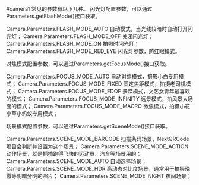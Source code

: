 #camera1
常见的参数有以下几种。
闪光灯配置参数，可以通过Parameters.getFlashMode()接口获取。

Camera.Parameters.FLASH_MODE_AUTO 自动模式，当光线较暗时自动打开闪光灯；
Camera.Parameters.FLASH_MODE_OFF 关闭闪光灯；
Camera.Parameters.FLASH_MODE_ON 拍照时闪光灯；
Camera.Parameters.FLASH_MODE_RED_EYE 闪光灯参数，防红眼模式。

对焦模式配置参数，可以通过Parameters.getFocusMode()接口获取。

Camera.Parameters.FOCUS_MODE_AUTO 自动对焦模式，摄影小白专用模式；
Camera.Parameters.FOCUS_MODE_FIXED 固定焦距模式，拍摄老司机模式；
Camera.Parameters.FOCUS_MODE_EDOF 景深模式，文艺女青年最喜欢的模式；
Camera.Parameters.FOCUS_MODE_INFINITY 远景模式，拍风景大场面的模式；
Camera.Parameters.FOCUS_MODE_MACRO 微焦模式，拍摄小花小草小蚂蚁专用模式；

场景模式配置参数，可以通过Parameters.getSceneMode()接口获取。

Camera.Parameters.SCENE_MODE_BARCODE 扫描条码场景，NextQRCode项目会判断并设置为这个场景；
Camera.Parameters.SCENE_MODE_ACTION 动作场景，就是抓拍跑得飞快的运动员、汽车等场景用的；
Camera.Parameters.SCENE_MODE_AUTO 自动选择场景；
Camera.Parameters.SCENE_MODE_HDR 高动态对比度场景，通常用于拍摄晚霞等明暗分明的照片；
Camera.Parameters.SCENE_MODE_NIGHT 夜间场景；
